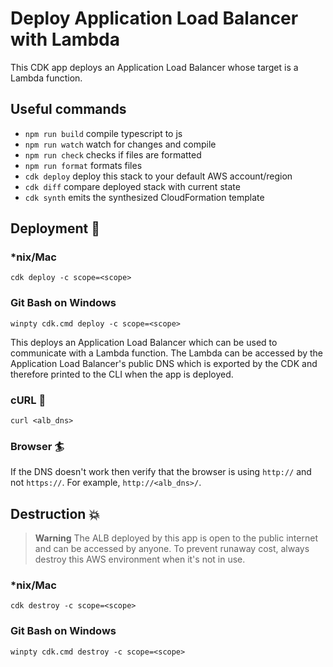 # Deploy Application Load Balancer with Lambda

This CDK app deploys an Application Load Balancer whose target is a Lambda function.

## Useful commands

- `npm run build` compile typescript to js
- `npm run watch` watch for changes and compile
- `npm run check` checks if files are formatted
- `npm run format` formats files
- `cdk deploy` deploy this stack to your default AWS account/region
- `cdk diff` compare deployed stack with current state
- `cdk synth` emits the synthesized CloudFormation template

## Deployment :rocket:

### \*nix/Mac

`cdk deploy -c scope=<scope>`

### Git Bash on Windows

`winpty cdk.cmd deploy -c scope=<scope>`

This deploys an Application Load Balancer which can be used to communicate with a Lambda function. The Lambda can be accessed by the Application Load Balancer's public DNS which is exported by the CDK and therefore printed to the CLI when the app is deployed.

### cURL :curling_stone:

`curl <alb_dns>`

### Browser :surfer:

If the DNS doesn't work then verify that the browser is using `http://` and not `https://`. For example, `http://<alb_dns>/`.

## Destruction :boom:

> **Warning** The ALB deployed by this app is open to the public internet and can be accessed by anyone. To prevent runaway cost, always destroy this AWS environment when it's not in use.

### \*nix/Mac

`cdk destroy -c scope=<scope>`

### Git Bash on Windows

`winpty cdk.cmd destroy -c scope=<scope>`
